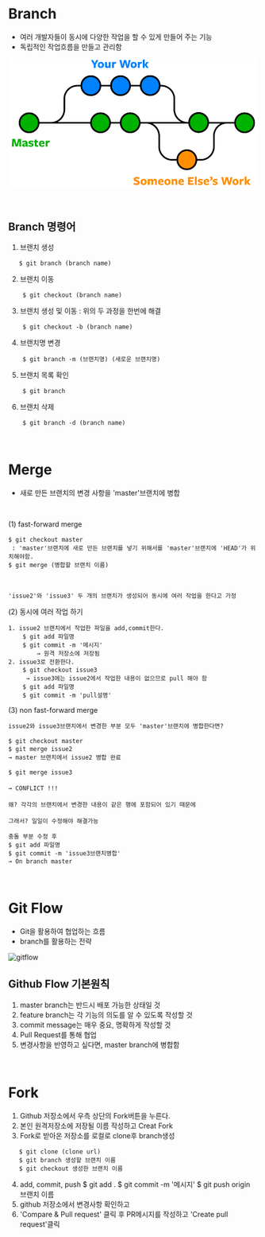 # Branch
- 여러 개발자들이 동시에 다양한 작업을 할 수 있게 만들어 주는 기능
- 독립적인 작업흐름을 만들고 관리함

![branch](img/branch.png)

</br>

## Branch 명령어
1. 브랜치 생성
```
   $ git branch (branch name)
```
2. 브랜치 이동 
```
    $ git checkout (branch name)
```
3. 브랜치 생성 및 이동 : 위의 두 과정을 한번에 해결
```
    $ git checkout -b (branch name)
```
4. 브랜치명 변경
```   
    $ git branch -m (브랜치명) (새로운 브랜치명)
```
5. 브랜치 목록 확인
```   
    $ git branch
```
6. 브랜치 삭제
```   
    $ git branch -d (branch name)
````

</br> 

# Merge
- 새로 만든 브랜치의 변경 사항을 'master'브랜치에 병합

</br>

(1) fast-forward merge
```
$ git checkout master
 : 'master'브랜치에 새로 만든 브랜치를 넣기 위해서를 'master'브랜치에 'HEAD'가 위치해야함.
$ git merge (병합할 브랜치 이름) 
```
</br>

`
'issue2'와 'issue3' 두 개의 브랜치가 생성되어 동시에 여러 작업을 한다고 가정
`

(2) 동시에 여러 작업 하기

```
1. issue2 브랜치에서 작업한 파일을 add,commit한다.
    $ git add 파일명
    $ git commit -m '메시지'
        → 원격 저장소에 저장됨
2. issue3로 전환한다. 
    $ git checkout issue3
     → issue3에는 issue2에서 작업한 내용이 없으므로 pull 해야 함
    $ git add 파일명
    $ git commit -m 'pull설명'
```

(3) non fast-forward merge
```
issue2와 issue3브랜치에서 변경한 부분 모두 'master'브랜치에 병합한다면?
```
```
$ git checkout master
$ git merge issue2
→ master 브랜치에서 issue2 병합 완료
```
```
$ git merge issue3

→ CONFLICT !!! 

왜? 각각의 브랜치에서 변경한 내용이 같은 행에 포함되어 있기 때문에

그래서? 일일이 수정해야 해결가능
```
```
충돌 부분 수정 후
$ git add 파일명
$ git commit -m 'issue3브랜치병합'
→ On branch master 
```

</br>

# Git Flow
- Git을 활용하여 협업하는 흐름
- branch를 활용하는 전략

![gitflow](img/git%20flow.png)

## Github Flow 기본원칙
1. master branch는 반드시 배포 가능한 상태일 것 
2. feature branch는 각 기능의 의도를 알 수 있도록 작성할 것
3. commit message는 매우 중요, 명확하게 작성할 것
4. Pull Request를 통해 협업
5. 변경사항을 반영하고 싶다면, master branch에 병합함

</br>

# Fork
1. Github 저장소에서 우측 상단의 Fork버튼을 누른다.
2. 본인 원격저장소에 저장될 이름 작성하고 Creat Fork
3. Fork로 받아온 저장소를 로컬로 clone후 branch생성
``` 
   $ git clone (clone url)
   $ git branch 생성할 브랜치 이름
   $ git checkout 생성한 브랜치 이름
```
4. add, commit, push
   $ git add .
   $ git commit -m '메시지'
   $ git push origin 브랜치 이름
5. github 저장소에서 변경사항 확인하고
6. 'Compare & Pull request' 클릭 후 PR메시지를 작성하고 'Create pull request'클릭